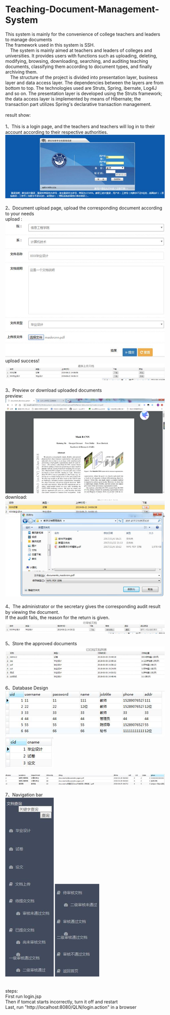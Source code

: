 # Teaching-Document-Management-System
This system is mainly for the convenience of college teachers and leaders to manage documents</br>
The framework used in this system is SSH. </br>
&nbsp;&nbsp;&nbsp;&nbsp;The system is mainly aimed at teachers and leaders of colleges and universities. It provides users with functions such as uploading, deleting, modifying, browsing, downloading, searching, and auditing teaching documents, classifying them according to document types, and finally archiving them.</br> 
&nbsp;&nbsp;&nbsp;&nbsp;The structure of the project is divided into presentation layer, business layer and data access layer. The dependencies between the layers are from bottom to top. The technologies used are Struts, Spring, ibernate, Log4J and so on. The presentation layer is developed using the Struts framework; the data access layer is implemented by means of Hibernate; the transaction part utilizes Spring's declarative transaction management.
</br> </br> 
result show:</br> </br> 
1、This is a login page, and the teachers and teachers will log in to their account according to their respective authorities.
![image](https://github.com/ilinaqin/Teaching-Document-Management-System/blob/master/img_display/1.jpg)</br> </br> 
2、Document upload page, upload the corresponding document according to your needs</br> 
upload :</br> 
![image](https://github.com/ilinaqin/Teaching-Document-Management-System/blob/master/img_display/2.jpg)</br>
upload success!</br> 
![image](https://github.com/ilinaqin/Teaching-Document-Management-System/blob/master/img_display/3.jpg)</br> </br> 
3、Preview or download uploaded documents</br> 
preview:</br> 
![image](https://github.com/ilinaqin/Teaching-Document-Management-System/blob/master/img_display/4.jpg)</br>
download:</br> 
![image](https://github.com/ilinaqin/Teaching-Document-Management-System/blob/master/img_display/5.jpg)</br> </br> 
4、The administrator or the secretary gives the corresponding audit result by viewing the document. </br> 
   If the audit fails, the reason for the return is given.</br> 
![image](https://github.com/ilinaqin/Teaching-Document-Management-System/blob/master/img_display/6.jpg)</br> </br> 
5、Store the approved documents</br> 
![image](https://github.com/ilinaqin/Teaching-Document-Management-System/blob/master/img_display/7.jpg)</br> </br> 
6、Database Design</br> 
![image](https://github.com/ilinaqin/Teaching-Document-Management-System/blob/master/img_display/8.jpg)
![image](https://github.com/ilinaqin/Teaching-Document-Management-System/blob/master/img_display/9.jpg)</br> </br> 
![image](https://github.com/ilinaqin/Teaching-Document-Management-System/blob/master/img_display/10.jpg)</br> </br> 
7、Navigation bar</br> 
![image](https://github.com/ilinaqin/Teaching-Document-Management-System/blob/master/img_display/11.jpg)
![image](https://github.com/ilinaqin/Teaching-Document-Management-System/blob/master/img_display/12.jpg)</br> 
</br> </br> 
steps:</br> 
First run login.jsp</br> 
Then if tomcat starts incorrectly, turn it off and restart</br> 
Last, run "http://localhost:8080/QLN/login.action" in a browser</br> 
